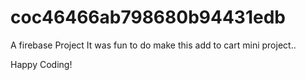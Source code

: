 # coc46466ab798680b94431edb

A firebase Project 
It was fun to do make this add to cart mini project..

Happy Coding!

